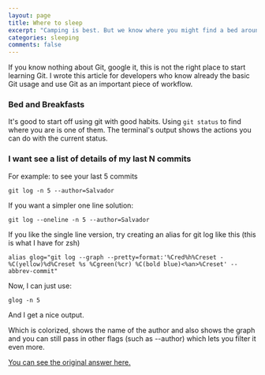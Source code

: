 ```yaml
---
layout: page
title: Where to sleep
excerpt: "Camping is best. But we know where you might find a bed around here too. "
categories: sleeping
comments: false
---
```


If you know nothing about Git, google it, this is not the right place to start learning Git. I wrote this article for developers who know already the basic Git usage and use Git as an important piece of workflow.

### Bed and Breakfasts

It's good to start off using git with good habits. Using `git status` to find where you are is one of them. The terminal's output shows the actions you can do with the current status.

### I want see a list of details of my last N commits

For example: to see your last 5 commits

~~~ shell
git log -n 5 --author=Salvador
~~~

If you want a simpler one line solution:

~~~ shell
git log --oneline -n 5 --author=Salvador
~~~

If you like the single line version, try creating an alias for git log like this (this is what I have for zsh)

~~~ shell
alias glog="git log --graph --pretty=format:'%Cred%h%Creset -%C(yellow)%d%Creset %s %Cgreen(%cr) %C(bold blue)<%an>%Creset' --abbrev-commit"
~~~

Now, I can just use:

~~~ shell
glog -n 5
~~~

And I get a nice output.

Which is colorized, shows the name of the author and also shows the graph and you can still pass in other flags (such as --author) which lets you filter it even more.

[You can see the original answer here.](http://stackoverflow.com/questions/13542213/git-see-a-list-of-comments-of-my-last-n-commits#answer-13542327)
